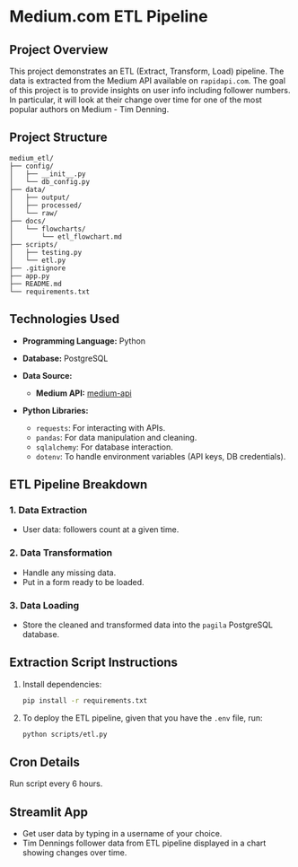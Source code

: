 # **Medium.com ETL Pipeline**

## **Project Overview**

This project demonstrates an ETL (Extract, Transform, Load) pipeline. The data is extracted from the Medium API available on `rapidapi.com`. The goal of this project is to provide insights on user info including follower numbers. In particular, it will look at their change over time for one of the most popular authors on Medium - Tim Denning.

## **Project Structure**
```
medium_etl/
├── config/
│   ├── __init__.py
│   └── db_config.py
├── data/
│   ├── output/
│   ├── processed/
│   └── raw/
├── docs/
│   └── flowcharts/
│       └── etl_flowchart.md
├── scripts/
│   ├── testing.py
│   └── etl.py
├── .gitignore
├── app.py
├── README.md
└── requirements.txt
```

## **Technologies Used**
- **Programming Language:** Python
- **Database:** PostgreSQL
- **Data Source:**
  - **Medium API:** [medium-api](https://medium2.p.rapidapi.com/)

- **Python Libraries:**
  - `requests`: For interacting with APIs.
  - `pandas`: For data manipulation and cleaning.
  - `sqlalchemy`: For database interaction.
  - `dotenv`: To handle environment variables (API keys, DB credentials).

## **ETL Pipeline Breakdown**

### **1. Data Extraction**
- User data: followers count at a given time.
  
### **2. Data Transformation**
- Handle any missing data.
- Put in a form ready to be loaded.

### **3. Data Loading**
- Store the cleaned and transformed data into the `pagila` PostgreSQL database.

## **Extraction Script Instructions**
1. Install dependencies:
   ```bash
   pip install -r requirements.txt
   ```
2. To deploy the ETL pipeline, given that you have the `.env` file, run:

   ```bash
   python scripts/etl.py
   ```

## **Cron Details**
Run script every 6 hours.

## **Streamlit App**
<!-- The app can be accessed at [medium-followers](https://medium-followers.streamlit.app/): -->
- Get user data by typing in a username of your choice.
- Tim Dennings follower data from ETL pipeline displayed in a chart showing changes over time.
